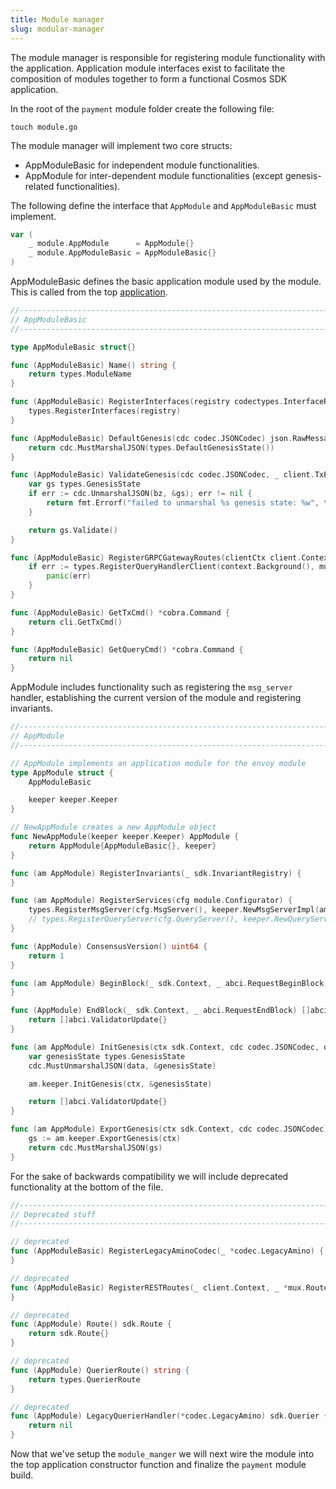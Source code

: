 ```yaml
---
title: Module manager
slug: modular-manager
---
```


The module manager is responsible for registering module functionality with the application. Application module interfaces exist to facilitate the composition of modules together to form a functional Cosmos SDK application.

In the root of the `payment` module folder create the following file:

```
touch module.go
```

The module manager will implement two core structs:

-   AppModuleBasic for independent module functionalities.
-   AppModule for inter-dependent module functionalities (except genesis-related functionalities).

The following define the interface that `AppModule` and `AppModuleBasic` must implement.

```Go
var (
	_ module.AppModule      = AppModule{}
	_ module.AppModuleBasic = AppModuleBasic{}
)
```

AppModuleBasic defines the basic application module used by the module. This is called from the top [application](app.md).

```Go
//------------------------------------------------------------------------------
// AppModuleBasic
//------------------------------------------------------------------------------

type AppModuleBasic struct{}

func (AppModuleBasic) Name() string {
	return types.ModuleName
}

func (AppModuleBasic) RegisterInterfaces(registry codectypes.InterfaceRegistry) {
	types.RegisterInterfaces(registry)
}

func (AppModuleBasic) DefaultGenesis(cdc codec.JSONCodec) json.RawMessage {
	return cdc.MustMarshalJSON(types.DefaultGenesisState())
}

func (AppModuleBasic) ValidateGenesis(cdc codec.JSONCodec, _ client.TxEncodingConfig, bz json.RawMessage) error {
	var gs types.GenesisState
	if err := cdc.UnmarshalJSON(bz, &gs); err != nil {
		return fmt.Errorf("failed to unmarshal %s genesis state: %w", types.ModuleName, err)
	}

	return gs.Validate()
}

func (AppModuleBasic) RegisterGRPCGatewayRoutes(clientCtx client.Context, mux *runtime.ServeMux) {
	if err := types.RegisterQueryHandlerClient(context.Background(), mux, types.NewQueryClient(clientCtx)); err != nil {
		panic(err)
	}
}

func (AppModuleBasic) GetTxCmd() *cobra.Command {
	return cli.GetTxCmd()
}

func (AppModuleBasic) GetQueryCmd() *cobra.Command {
	return nil
}
```

AppModule includes functionality such as registering the `msg_server` handler, establishing the current version of the module and registering invariants.

```Go
//------------------------------------------------------------------------------
// AppModule
//------------------------------------------------------------------------------

// AppModule implements an application module for the envoy module
type AppModule struct {
	AppModuleBasic

	keeper keeper.Keeper
}

// NewAppModule creates a new AppModule object
func NewAppModule(keeper keeper.Keeper) AppModule {
	return AppModule{AppModuleBasic{}, keeper}
}

func (am AppModule) RegisterInvariants(_ sdk.InvariantRegistry) {
}

func (am AppModule) RegisterServices(cfg module.Configurator) {
	types.RegisterMsgServer(cfg.MsgServer(), keeper.NewMsgServerImpl(am.keeper))
	// types.RegisterQueryServer(cfg.QueryServer(), keeper.NewQueryServerImpl(am.keeper))
}

func (AppModule) ConsensusVersion() uint64 {
	return 1
}

func (am AppModule) BeginBlock(_ sdk.Context, _ abci.RequestBeginBlock) {
}

func (AppModule) EndBlock(_ sdk.Context, _ abci.RequestEndBlock) []abci.ValidatorUpdate {
	return []abci.ValidatorUpdate{}
}

func (am AppModule) InitGenesis(ctx sdk.Context, cdc codec.JSONCodec, data json.RawMessage) []abci.ValidatorUpdate {
	var genesisState types.GenesisState
	cdc.MustUnmarshalJSON(data, &genesisState)

	am.keeper.InitGenesis(ctx, &genesisState)

	return []abci.ValidatorUpdate{}
}

func (am AppModule) ExportGenesis(ctx sdk.Context, cdc codec.JSONCodec) json.RawMessage {
	gs := am.keeper.ExportGenesis(ctx)
	return cdc.MustMarshalJSON(gs)
}
```

For the sake of backwards compatibility we will include deprecated functionality at the bottom of the file.

```Go
//------------------------------------------------------------------------------
// Deprecated stuff
//------------------------------------------------------------------------------

// deprecated
func (AppModuleBasic) RegisterLegacyAminoCodec(_ *codec.LegacyAmino) {
}

// deprecated
func (AppModuleBasic) RegisterRESTRoutes(_ client.Context, _ *mux.Router) {
}

// deprecated
func (AppModule) Route() sdk.Route {
	return sdk.Route{}
}

// deprecated
func (AppModule) QuerierRoute() string {
	return types.QuerierRoute
}

// deprecated
func (AppModule) LegacyQuerierHandler(*codec.LegacyAmino) sdk.Querier {
	return nil
}
```

Now that we've setup the `module_manger` we will next wire the module into the top application constructor function and finalize the `payment` module build.
